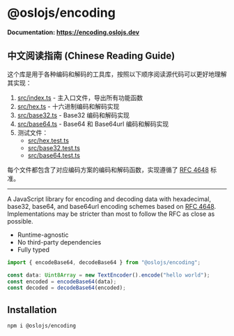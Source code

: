# @oslojs/encoding

**Documentation: https://encoding.oslojs.dev**

## 中文阅读指南 (Chinese Reading Guide)

这个库是用于各种编码和解码的工具库，按照以下顺序阅读源代码可以更好地理解其实现：

1. [src/index.ts](./src/index.ts) - 主入口文件，导出所有功能函数
2. [src/hex.ts](./src/hex.ts) - 十六进制编码和解码实现
3. [src/base32.ts](./src/base32.ts) - Base32 编码和解码实现
4. [src/base64.ts](./src/base64.ts) - Base64 和 Base64url 编码和解码实现
5. 测试文件：
   - [src/hex.test.ts](./src/hex.test.ts)
   - [src/base32.test.ts](./src/base32.test.ts)
   - [src/base64.test.ts](./src/base64.test.ts)

每个文件都包含了对应编码方案的编码和解码函数，实现遵循了 [RFC 4648](https://datatracker.ietf.org/doc/html/rfc4648) 标准。

---

A JavaScript library for encoding and decoding data with hexadecimal, base32, base64, and base64url encoding schemes based on [RFC 4648](https://datatracker.ietf.org/doc/html/rfc4648). Implementations may be stricter than most to follow the RFC as close as possible.

- Runtime-agnostic
- No third-party dependencies
- Fully typed

```ts
import { encodeBase64, decodeBase64 } from "@oslojs/encoding";

const data: Uint8Array = new TextEncoder().encode("hello world");
const encoded = encodeBase64(data);
const decoded = decodeBase64(encoded);
```

## Installation

```
npm i @oslojs/encoding
```
